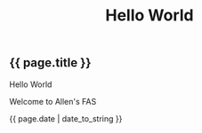 ﻿---
layout: post
title: "Hello World"
---

<h2>{{ page.title }}</h2>
<p>Hello World</p>
<p>Welcome to Allen's FAS</p>
<p>{{ page.date | date_to_string }}</p>